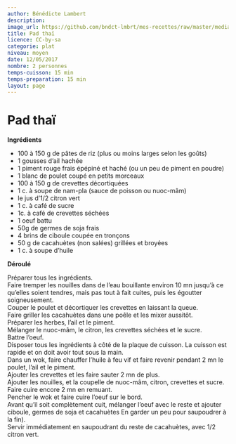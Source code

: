 ```yaml
---
author: Bénédicte Lambert
description: 
image_url: https://github.com/bndct-lmbrt/mes-recettes/raw/master/medias/pad-thai.jpg
title: Pad thaï
licence: CC-by-sa
categorie: plat
niveau: moyen
date: 12/05/2017
nombre: 2 personnes
temps-cuisson: 15 min
temps-preparation: 15 min
layout: page
---
```

# Pad thaï


**Ingrédients**
 

* 100 à 150 g de pâtes de riz (plus ou moins larges selon les goûts)
* 1 gousses d’ail hachée
* 1 piment rouge frais épépiné et haché (ou un peu de piment en poudre)
* 1 blanc de poulet coupé en petits morceaux 
* 100 à 150 g de crevettes décortiquées 
* 1 c. à soupe de nam-pla (sauce de poisson ou nuoc-mâm)
* le jus d’1/2 citron vert
* 1 c. à café de sucre
* 1c. à café de crevettes séchées
* 1 oeuf battu
* 50g de germes de soja frais
* 4 brins de ciboule coupée en tronçons
* 50 g de cacahuètes (non salées) grillées et broyées
* 1 c. à soupe d’huile

**Déroulé**  

Préparer tous les ingrédients.  
Faire tremper les nouilles dans de l’eau bouillante environ 10 mn jusqu’à ce qu’elles soient tendres, mais pas tout à fait cuites, puis les égoutter soigneusement.  
Couper le poulet et décortiquer les crevettes en laissant la queue.  
Faire griller les cacahuètes dans une poêle et les mixer aussitôt.   
Préparer les herbes, l’ail et le piment.   
Mélanger le nuoc-mâm, le citron, les crevettes séchées et le sucre.   
Battre l’oeuf.   
Disposer tous les ingrédients à côté de la plaque de cuisson. La cuisson est rapide et on doit avoir tout sous la main.   
Dans un wok, faire chauffer l’huile à feu vif et faire revenir pendant 2 mn le poulet, l’ail et le piment.   
Ajouter les crevettes et les faire sauter 2 mn de plus.   
Ajouter les nouilles, et la coupelle de nuoc-mâm, citron, crevettes et sucre. Faire cuire encore 2 mn en remuant.   
Pencher le wok et faire cuire l’oeuf sur le bord.   
Avant qu’il soit complètement cuit, mélanger l’oeuf avec le reste et ajouter ciboule, germes de soja et cacahuètes En garder un peu pour saupoudrer à la fin).   
Servir immédiatement en saupoudrant du reste de cacahuètes, avec 1/2 citron vert.


